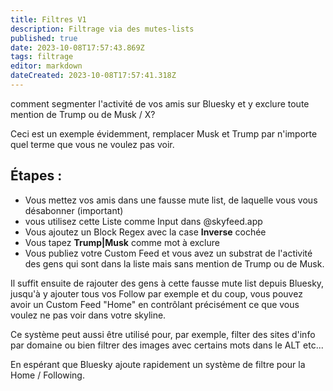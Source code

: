 ```yaml
---
title: Filtres V1
description: Filtrage via des mutes-lists
published: true
date: 2023-10-08T17:57:43.869Z
tags: filtrage
editor: markdown
dateCreated: 2023-10-08T17:57:41.318Z
---
```


comment segmenter l'activité de vos amis sur Bluesky et y exclure toute mention de Trump ou de Musk / X?

Ceci est un exemple évidemment, remplacer Musk et Trump par n'importe quel terme que vous ne voulez pas voir. 

## Étapes : 

- Vous mettez vos amis dans une fausse mute list, de laquelle vous vous désabonner (important) 
- vous utilisez cette Liste comme Input dans @skyfeed.app 
- Vous ajoutez un Block Regex avec la case **Inverse** cochée 
- Vous tapez **Trump|Musk** comme mot à exclure 
- Vous publiez votre Custom Feed et vous avez un substrat de l'activité des gens qui sont dans la liste mais sans mention de Trump ou de Musk. 


Il suffit ensuite de rajouter des gens à cette fausse mute list depuis Bluesky, jusqu'à y ajouter tous vos Follow par exemple et du coup, vous pouvez avoir un Custom Feed "Home" en contrôlant précisément ce que vous voulez ne pas voir dans votre skyline. 

Ce système peut aussi être utilisé pour, par exemple, filter des sites d'info par domaine ou bien filtrer des images avec certains mots dans le ALT etc... 


En espérant que Bluesky ajoute rapidement un système de filtre pour la Home / Following. 
